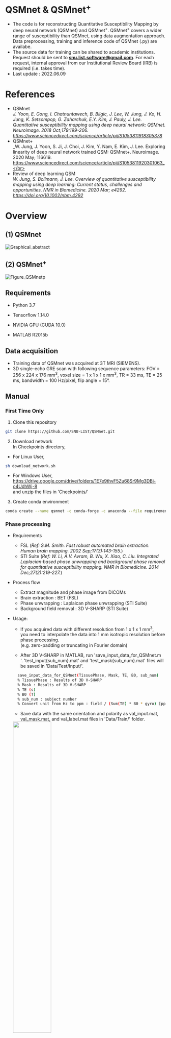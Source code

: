 # QSMnet & QSMnet<sup>+</sup>
* The code is for reconstructing Quantitative Susceptibility Mapping by deep neural network (QSMnet) and QSMnet<sup>+</sup>. QSMnet<sup>+</sup> covers a wider range of susceptibility than QSMnet, using data augmentation approach. Data preprocessing, training and  inference code of QSMnet (.py) are availabe.
* The source data for training can be shared to academic institutions. Request should be sent to **snu.list.software@gmail.com**. For each request, internal approval from our Institutional Review Board (IRB) is required (i.e. takes time).
* Last update : 2022.06.09

# References
* QSMnet </br>
_J. Yoon, E. Gong, I. Chatnuntawech, B. Bilgic, J. Lee, W. Jung, J. Ko, H. Jung, K. Setsompop, G. Zaharchuk, E.Y. Kim, J. Pauly, J. Lee.
Quantitative susceptibility mapping using deep neural network: QSMnet.
Neuroimage. 2018 Oct;179:199-206. https://www.sciencedirect.com/science/article/pii/S1053811918305378_
* QSMnet+ </br>
_W. Jung, J. Yoon, S. Ji, J. Choi, J. Kim, Y. Nam, E. Kim, J. Lee. Exploring linearity of deep neural network trained QSM: QSMnet+.
Neuroimage. 2020 May; 116619. https://www.sciencedirect.com/science/article/pii/S1053811920301063_</br>
* Review of deep learning QSM </br>
*W. Jung, S. Bollmann, J. Lee. Overview of quantitative susceptibility mapping using deep learning: Current status, challenges and opportunities.
NMR in Biomedicine. 2020 Mar; e4292. https://doi.org/10.1002/nbm.4292*

# Overview
## (1) QSMnet
![Graphical_abstract](https://user-images.githubusercontent.com/29892433/62440733-5d4ad300-b78c-11e9-975d-ca56e77422aa.jpg)
## (2) QSMnet<sup>+</sup>
![Figure_QSMnetp](https://user-images.githubusercontent.com/29892433/66732154-a65a8a00-ee95-11e9-90aa-f23b0d6ee863.png)

## Requirements
* Python 3.7

* Tensorflow 1.14.0

* NVIDIA GPU (CUDA 10.0)

* MATLAB R2015b

## Data acquisition
* Training data of QSMnet was acquired at 3T MRI (SIEMENS).
* 3D single-echo GRE scan with following sequence parameters: FOV = 256 x 224 x 176 mm<sup>3</sup>, voxel size = 1 x 1 x 1 x mm<sup>3</sup>, TR = 33 ms, TE = 25 ms, bandwidth = 100 Hz/pixel, flip angle = 15°.

## Manual

### First Time Only
1. Clone this repository
```bash
git clone https://github.com/SNU-LIST/QSMnet.git
```
2. Download network </br>
In Checkpoints directory,
* For Linux User,
```bash
sh download_network.sh
```
* For Windows User, </br>
https://drive.google.com/drive/folders/1E7e9thvF5Zu68Sr9Mg3DBi-o4UdhWj-8 </br>
and unzip the files in 'Checkpoints/' </br>

3. Create conda environment
```bash
conda create --name qsmnet -c conda-forge -c anaconda --file requirements.txt 
```

### Phase processing
* Requirements
  * FSL (_Ref: S.M. Smith. Fast robust automated brain extraction. Human brain mapping. 2002 Sep;17(3):143-155._)
  * STI Suite (_Ref: W. Li, A.V. Avram, B. Wu, X. Xiao, C. Liu. Integrated Laplacian‐based phase unwrapping and background phase removal for quantitative susceptibility mapping. NMR in Biomedicine. 2014 Dec;27(2):219-227._)
  
* Process flow
  * Extract magnitude and phase image from DICOMs
  * Brain extraction : BET (FSL)
  * Phase unwrapping : Laplaican phase unwrapping (STI Suite)
  * Background field removal : 3D V-SHARP (STI Suite)
  
* Usage:
  * If you acquired data with different resolution from 1 x 1 x 1 mm<sup>3</sup>,</br>
    you need to interpolate the data into 1 mm isotropic resolution before phase processing.</br>
    (e.g. zero-padding or truncating in Fourier domain)
    
  * After 3D V-SHARP in MATLAB, run 'save_input_data_for_QSMnet.m</br>'.
    'test_input{sub_num}.mat' and 'test_mask{sub_num}.mat' files will be saved in 'Data/Test/Input/'.
  ```bash
    save_input_data_for_QSMnet(TissuePhase, Mask, TE, B0, sub_num)
    % TissuePhase : Results of 3D V-SHARP
    % Mask : Results of 3D V-SHARP
    % TE (s)
    % B0 (T)
    % sub_num : subject number
    % Convert unit from Hz to ppm : field / (Sum(TE) * B0 * gyro) [ppm]
  ```
  * Save data with the same orientation and polarity as val_input.mat, val_mask.mat, and val_label.mat files in 'Data/Train/' folder.
   <img src="https://user-images.githubusercontent.com/29892433/64081330-5f2b9600-cd3a-11e9-9ff2-20e1e0ef2996.jpg" width="50%" height="50%">

### Training process
* Activate qsmnet conda environment 
   ```bash
   conda activate qsmnet 
   ```
* Usage
  * Before training, local field & susceptibility maps need to be dividied into 64 x 64 x 64 in Matlab
  
  ```bash
  python training_data_patch.py
  # PS : Patch size
  # net_name : Network name
  # sub_num : Number of subject to train
  # dir_num : Number of direction per subject
  # patch_num : Number of patches in [x, y, z]
  ```
  
  * Training process in python
  
  ```bash
  python train.py
  ```
  
### Inference
* Activate qsmnet conda environment 
   ```bash
   conda activate qsmnet 
   ```
* Usage
   ```bash
   python inference.py
   ```
  * 'subject#_<network_name>-epochs.mat' & 'subject#_<network_name>-epochs.nii' will be saved after QSMnet reconstruction.

